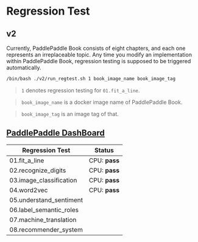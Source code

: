 # Regression Test

## v2

Currently, PaddlePaddle Book consists of eight chapters, and each one represents an irreplaceable topic.
Any time you modify an implementation within PaddlePaddle Book, regression testing is supposed to be
triggered automatically.

```bash
/bin/bash ./v2/run_regtest.sh 1 book_image_name book_image_tag
```

> `1` denotes regression testing for `01.fit_a_line`.

> `book_image_name` is a docker image name of PaddlePaddle Book.

> `book_image_tag` is an image tag of that.


## [PaddlePaddle DashBoard](http://yq01-idl-gpu-jpaas-let01.yq01.baidu.com:8111/overview.html)

| Regression Test          |  Status              |
| ------------------------ |:--------------------:|
| 01.fit_a_line            | CPU: **pass**        |
| 02.recognize_digits      | CPU: **pass**        |
| 03.image_classification  | CPU: **pass**        |
| 04.word2vec              | CPU: **pass**        |
| 05.understand_sentiment  | |
| 06.label_semantic_roles  | |
| 07.machine_translation   | |
| 08.recommender_system    | |
